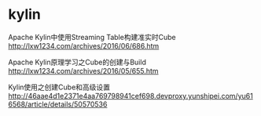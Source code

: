 # kylin

Apache Kylin中使用Streaming Table构建准实时Cube
http://lxw1234.com/archives/2016/06/686.htm

Apache Kylin原理学习之Cube的创建与Build
http://lxw1234.com/archives/2016/05/655.htm


Kylin使用之创建Cube和高级设置
http://46aae4d1e2371e4aa769798941cef698.devproxy.yunshipei.com/yu616568/article/details/50570536
